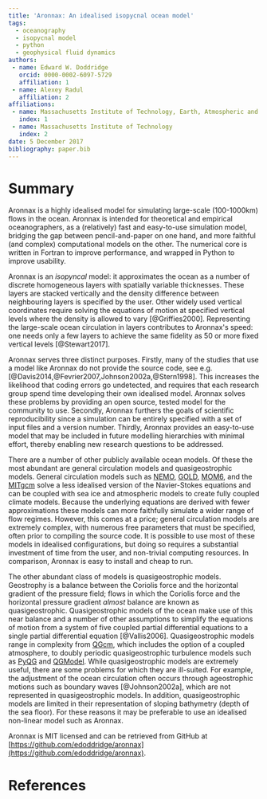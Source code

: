 ```yaml
---
title: 'Aronnax: An idealised isopycnal ocean model'
tags:
  - oceanography
  - isopycnal model
  - python
  - geophysical fluid dynamics
authors:
 - name: Edward W. Doddridge
   orcid: 0000-0002-6097-5729
   affiliation: 1
 - name: Alexey Radul
   affiliation: 2
affiliations:
 - name: Massachusetts Institute of Technology, Earth, Atmospheric and Planetary Sciences
   index: 1
 - name: Massachusetts Institute of Technology
   index: 2
date: 5 December 2017
bibliography: paper.bib
---
```


# Summary

Aronnax is a highly idealised model for simulating large-scale (100-1000km) flows in the ocean. Aronnax is intended for theoretical and empirical oceanographers, as a (relatively) fast and easy-to-use simulation model, bridging the gap between pencil-and-paper on one hand, and more faithful (and complex) computational models on the other. The numerical core is written in Fortran to improve performance, and wrapped in Python to improve usability.

Aronnax is an _isopyncal_ model: it approximates the ocean as a number of discrete homogeneous layers with spatially variable thicknesses. These layers are stacked vertically and the density difference between neighbouring layers is specified by the user. Other widely used vertical coordinates require solving the equations of motion at specified vertical levels where the density is allowed to vary [@Griffies2000]. Representing the large-scale ocean circulation in layers contributes to Aronnax's speed: one needs only a few layers to achieve the same fidelity as 50 or more fixed vertical levels [@Stewart2017].

Aronnax serves three distinct purposes. Firstly, many of the studies that use a model like Aronnax do not provide the source code, see e.g. [@Davis2014,@Fevrier2007,Johnson2002a,@Stern1998]. This increases the likelihood that coding errors go undetected, and requires that each research group spend time developing their own idealised model. Aronnax solves these problems by providing an open source, tested model for the community to use. Secondly, Aronnax furthers the goals of scientific reproducibility since a simulation can be entirely specified with a set of input files and a version number. Thirdly, Aronnax provides an easy-to-use model that may be included in future modelling hierarchies with minimal effort, thereby enabling new research questions to be addressed.

There are a number of other publicly available ocean models. Of these the most abundant are general circulation models and quasigeostrophic models. General circulation models such as [NEMO](https://www.nemo-ocean.eu/), [GOLD](https://www.gfdl.noaa.gov/gold-ocean-model/), [MOM6](https://github.com/NOAA-GFDL/MOM6), and the [MITgcm](http://mitgcm.org/) solve a less idealised version of the Navier-Stokes equations and can be coupled with sea ice and atmospheric models to create fully coupled climate models. Because the underlying equations are derived with fewer approximations these models can more faithfully simulate a wider range of flow regimes. However, this comes at a price; general circulation models are extremely complex, with numerous free parameters that must be specified, often prior to compiling the source code. It is possible to use most of these models in idealised configurations, but doing so requires a substantial investment of time from the user, and non-trivial computing resources. In comparison, Aronnax is easy to install and cheap to run.

The other abundant class of models is quasigeostrophic models. Geostrophy is a balance between the Coriolis force and the horizontal gradient of the pressure field; flows in which the Coriolis force and the horizontal pressure gradient _almost_ balance are known as quasigeostrophic. Quasigeostrophic models of the ocean make use of this near balance and a number of other assumptions to simplify the equations of motion from a system of five coupled partial differential equations to a single partial differential equation [@Vallis2006]. Quasigeostrophic models range in complexity from [QGcm](http://www.q-gcm.org/), which includes the option of a coupled atmosphere, to doubly periodic quasigeostrophic turbulence models such as [PyQG](http://pyqg.readthedocs.io/en/stable/) and [QGModel](https://github.com/joernc/QGModel). While quasigeostrophic models are extremely useful, there are some problems for which they are ill-suited. For example, the adjustment of the ocean circulation often occurs through ageostrophic motions such as boundary waves [@Johnson2002a], which are not represented in quasigeostrophic models. In addition, quasigeostrophic models are limited in their representation of sloping bathymetry (depth of the sea floor). For these reasons it may be preferable to use an idealised non-linear model such as Aronnax.

Aronnax is MIT licensed and can be retrieved from GitHub at [https://github.com/edoddridge/aronnax](https://github.com/edoddridge/aronnax).

# References
